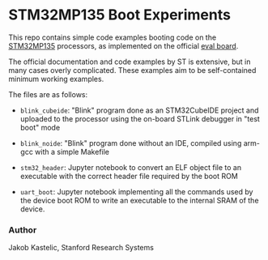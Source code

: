 # STM32MP135 Boot Experiments

This repo contains simple code examples booting code on the
[STM32MP135](https://www.st.com/en/microcontrollers-microprocessors/stm32mp135.html)
processors, as implemented on the official [eval
board](https://www.st.com/en/evaluation-tools/stm32mp135f-dk.html).

The official documentation and code examples by ST is extensive, but in many
cases overly complicated. These examples aim to be self-contained minimum
working examples.

The files are as follows:

- `blink_cubeide`: "Blink" program done as an STM32CubeIDE project and uploaded
  to the processor using the on-board STLink debugger in "test boot" mode

- `blink_noide`: "Blink" program done without an IDE, compiled using arm-gcc
  with a simple Makefile

- `stm32_header`: Jupyter notebook to convert an ELF object file to an
  executable with the correct header file required by the boot ROM

- `uart_boot`: Jupyter notebook implementing all the commands used by the device
  boot ROM to write an executable to the internal SRAM of the device.

### Author

Jakob Kastelic, Stanford Research Systems
